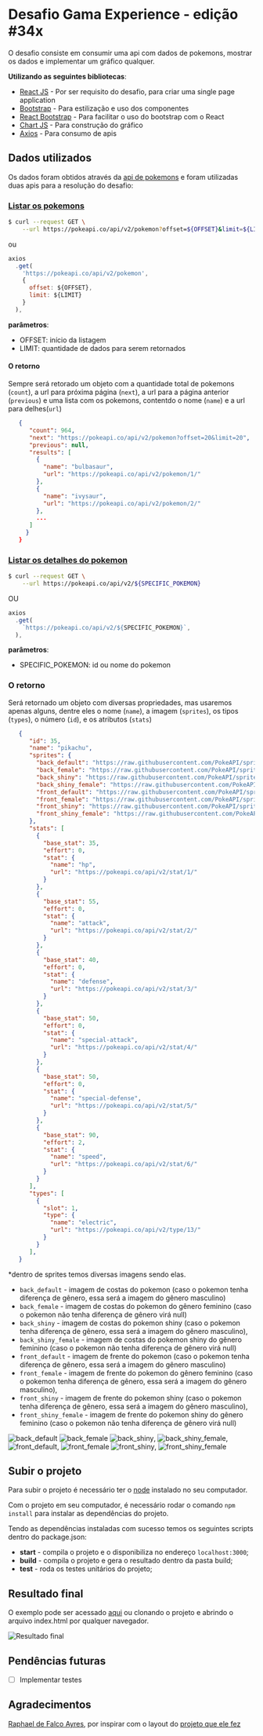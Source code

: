 # Desafio Gama Experience - edição #34x

O desafio consiste em consumir uma api com dados de pokemons, mostrar os dados e implementar um gráfico qualquer.

**Utilizando as seguintes bibliotecas**:
* [React JS](https://pt-br.reactjs.org/) - Por ser requisito do desafio, para criar uma single page application
* [Bootstrap](https://getbootstrap.com/docs/4.4/getting-started/introduction/) - Para estilização e uso dos componentes
* [React Bootstrap](https://react-bootstrap.github.io/) - Para facilitar o uso do bootstrap com o React
* [Chart JS](https://www.chartjs.org/) - Para construção do gráfico
* [Axios](https://github.com/axios/axios) - Para consumo de apis

## Dados utilizados

Os dados foram obtidos através da [api de pokemons](https://pokeapi.co) e foram utilizadas duas apis para a resolução do desafio:

### [Listar os pokemons](https://pokeapi.co/api/v2/pokemon)

```bash
$ curl --request GET \
    --url https://pokeapi.co/api/v2/pokemon?offset=${OFFSET}&limit=${LIMIT}
```
ou
```javascript
axios
  .get(
    'https://pokeapi.co/api/v2/pokemon',
    {
      offset: ${OFFSET},
      limit: ${LIMIT}
    }
  ),
```

**parâmetros**:
* OFFSET: início da listagem
* LIMIT: quantidade de dados para serem retornados

####  O retorno

Sempre será retorado um objeto com a quantidade total de pokemons (`count`), a url para próxima página (`next`), a url para a página anterior (`previous`) e uma lista com os pokemons, contentdo o nome (`name`) e a url para delhes(`url`)

```json
   {
      "count": 964,
      "next": "https://pokeapi.co/api/v2/pokemon?offset=20&limit=20",
      "previous": null,
      "results": [
        {
          "name": "bulbasaur",
          "url": "https://pokeapi.co/api/v2/pokemon/1/"
        },
        {
          "name": "ivysaur",
          "url": "https://pokeapi.co/api/v2/pokemon/2/"
        },
        ...
      ]
     }
   }
 ```

### [Listar os detalhes do pokemon](https://pokeapi.co/api/v2/pokemon/pikachu)

```bash
$ curl --request GET \
    --url https://pokeapi.co/api/v2/${SPECIFIC_POKEMON}
```
OU
```javascript
axios
  .get(
    `https://pokeapi.co/api/v2/${SPECIFIC_POKEMON}`,
  ),
```

**parâmetros**:
* SPECIFIC_POKEMON: id ou nome do pokemon


### O retorno

Será retornado um objeto com diversas propriedades, mas usaremos apenas alguns, dentre eles o nome (`name`), a imagem (`sprites`), os tipos (`types`), o número (`id`), e os atributos (`stats`)
```json
   {
      "id": 35,
      "name": "pikachu",
      "sprites": {
        "back_default": "https://raw.githubusercontent.com/PokeAPI/sprites/master/sprites/pokemon/back/25.png",
        "back_female": "https://raw.githubusercontent.com/PokeAPI/sprites/master/sprites/pokemon/back/female/25.png",
        "back_shiny": "https://raw.githubusercontent.com/PokeAPI/sprites/master/sprites/pokemon/back/shiny/25.png",
        "back_shiny_female": "https://raw.githubusercontent.com/PokeAPI/sprites/master/sprites/pokemon/back/shiny/female/25.png",
        "front_default": "https://raw.githubusercontent.com/PokeAPI/sprites/master/sprites/pokemon/25.png",
        "front_female": "https://raw.githubusercontent.com/PokeAPI/sprites/master/sprites/pokemon/female/25.png",
        "front_shiny": "https://raw.githubusercontent.com/PokeAPI/sprites/master/sprites/pokemon/shiny/25.png",
        "front_shiny_female": "https://raw.githubusercontent.com/PokeAPI/sprites/master/sprites/pokemon/shiny/female/25.png"
      },
      "stats": [
        {
          "base_stat": 35,
          "effort": 0,
          "stat": {
            "name": "hp",
            "url": "https://pokeapi.co/api/v2/stat/1/"
          }
        },
        {
          "base_stat": 55,
          "effort": 0,
          "stat": {
            "name": "attack",
            "url": "https://pokeapi.co/api/v2/stat/2/"
          }
        },
        {
          "base_stat": 40,
          "effort": 0,
          "stat": {
            "name": "defense",
            "url": "https://pokeapi.co/api/v2/stat/3/"
          }
        },
        {
          "base_stat": 50,
          "effort": 0,
          "stat": {
            "name": "special-attack",
            "url": "https://pokeapi.co/api/v2/stat/4/"
          }
        },
        {
          "base_stat": 50,
          "effort": 0,
          "stat": {
            "name": "special-defense",
            "url": "https://pokeapi.co/api/v2/stat/5/"
          }
        },
        {
          "base_stat": 90,
          "effort": 2,
          "stat": {
            "name": "speed",
            "url": "https://pokeapi.co/api/v2/stat/6/"
          }
        }
      ],
      "types": [
        {
          "slot": 1,
          "type": {
            "name": "electric",
            "url": "https://pokeapi.co/api/v2/type/13/"
          }
        }
      ],
   }
 ```

*dentro de sprites temos diversas imagens sendo elas.
* `back_default` - imagem de costas do pokemon (caso o pokemon tenha diferença de gênero, essa será a imagem do gênero masculino)
* `back_female` - imagem de costas do pokemon do gênero feminino (caso o pokemon não tenha diferença de gênero virá null)
* `back_shiny` - imagem de costas do pokemon shiny (caso o pokemon tenha diferença de gênero, essa será a imagem do gênero masculino),
* `back_shiny_female` - imagem de costas do pokemon shiny do gênero feminino (caso o pokemon não tenha diferença de gênero virá null)
* `front_default` - imagem de frente do pokemon (caso o pokemon tenha diferença de gênero, essa será a imagem do gênero masculino)
* `front_female` - imagem de frente do pokemon do gênero feminino (caso o pokemon tenha diferença de gênero, essa será a imagem do gênero masculino),
* `front_shiny` - imagem de frente do pokemon shiny (caso o pokemon tenha diferença de gênero, essa será a imagem do gênero masculino),
* `front_shiny_female` - imagem de frente do pokemon shiny do gênero feminino (caso o pokemon não tenha diferença de gênero virá null)


![back_default](https://raw.githubusercontent.com/PokeAPI/sprites/master/sprites/pokemon/back/25.png)
![back_female](https://raw.githubusercontent.com/PokeAPI/sprites/master/sprites/pokemon/back/female/25.png)
![back_shiny](https://raw.githubusercontent.com/PokeAPI/sprites/master/sprites/pokemon/back/shiny/25.png),
![back_shiny_female](https://raw.githubusercontent.com/PokeAPI/sprites/master/sprites/pokemon/back/shiny/female/25.png),
![front_default](https://raw.githubusercontent.com/PokeAPI/sprites/master/sprites/pokemon/25.png),
![front_female](https://raw.githubusercontent.com/PokeAPI/sprites/master/sprites/pokemon/female/25.png)
![front_shiny](https://raw.githubusercontent.com/PokeAPI/sprites/master/sprites/pokemon/shiny/25.png),
![front_shiny_female](https://raw.githubusercontent.com/PokeAPI/sprites/master/sprites/pokemon/shiny/female/25.png)

## Subir o projeto
Para subir o projeto é necessário ter o [node](https://nodejs.org/en/) instalado no seu computador.

Com o projeto em seu computador, é necessário rodar o comando `npm install` para instalar as dependências do projeto.

Tendo as dependências instaladas com sucesso temos os seguintes scripts dentro do package.json:

* <b>start</b> - compila o projeto e o disponibiliza no endereço `localhost:3000`;
* <b>build</b> - compila o projeto e gera o resultado dentro da pasta build;
* <b>test</b> - roda os testes unitários do projeto;

## Resultado final

O exemplo pode ser acessado [aqui](https://leonardopaganelli.github.io/gama-pokedex/build/) ou clonando o projeto e abrindo o arquivo index.html por qualquer navegador.

![Resultado final](/gama-pokedex.gif)

## Pendências futuras

- [ ] Implementar testes

## Agradecimentos

[Raphael de Falco Ayres](https://www.linkedin.com/in/raphael-de-falco-ayres-6b053826/), por inspirar com o layout do [projeto que ele fez](https://xenodochial-carson-62f014.netlify.app/)